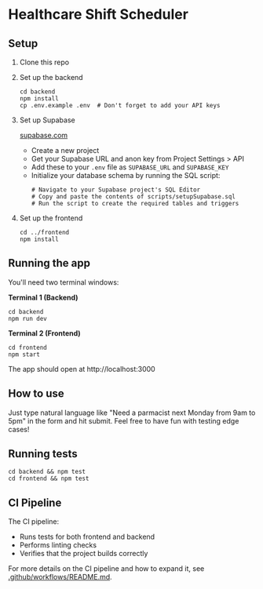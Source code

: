 # Healthcare Shift Scheduler

## Setup

1. Clone this repo
2. Set up the backend

   ```
   cd backend
   npm install
   cp .env.example .env  # Don't forget to add your API keys
   ```

3. Set up Supabase

   [supabase.com](https://supabase.com)

   - Create a new project
   - Get your Supabase URL and anon key from Project Settings > API
   - Add these to your `.env` file as `SUPABASE_URL` and `SUPABASE_KEY`
   - Initialize your database schema by running the SQL script:
     ```
     # Navigate to your Supabase project's SQL Editor
     # Copy and paste the contents of scripts/setupSupabase.sql
     # Run the script to create the required tables and triggers
     ```

4. Set up the frontend
   ```
   cd ../frontend
   npm install
   ```

## Running the app

You'll need two terminal windows:

**Terminal 1 (Backend)**

```
cd backend
npm run dev
```

**Terminal 2 (Frontend)**

```
cd frontend
npm start
```

The app should open at http://localhost:3000

## How to use

Just type natural language like "Need a parmacist next Monday from 9am to 5pm" in the form and hit submit. Feel free to have fun with testing edge cases!

## Running tests

```
cd backend && npm test
cd frontend && npm test
```

## CI Pipeline

The CI pipeline:

- Runs tests for both frontend and backend
- Performs linting checks
- Verifies that the project builds correctly

For more details on the CI pipeline and how to expand it, see [.github/workflows/README.md](.github/workflows/README.md).
